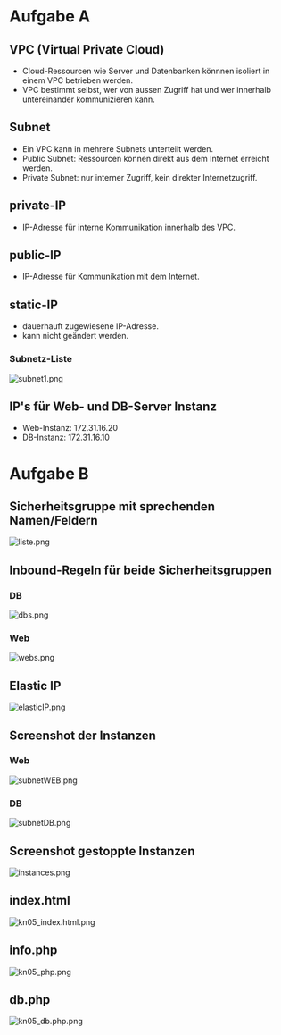 # Aufgabe A

## VPC (Virtual Private Cloud)
- Cloud-Ressourcen wie Server und Datenbanken könnnen isoliert in einem VPC betrieben werden.
-  VPC bestimmt selbst, wer von aussen Zugriff hat und wer innerhalb untereinander kommunizieren kann.

## Subnet
- Ein VPC kann in mehrere Subnets unterteilt werden.
- Public Subnet: Ressourcen können direkt aus dem Internet erreicht werden.
- Private Subnet: nur interner Zugriff, kein direkter Internetzugriff.

## private-IP
- IP-Adresse für interne Kommunikation innerhalb des VPC.

## public-IP
- IP-Adresse für Kommunikation mit dem Internet.

## static-IP
- dauerhauft zugewiesene IP-Adresse.
- kann nicht geändert werden.

### Subnetz-Liste
![subnet1.png](images%2Fsubnet1.png)

## IP's für Web- und DB-Server Instanz
- Web-Instanz: 172.31.16.20
- DB-Instanz: 172.31.16.10

# Aufgabe B

## Sicherheitsgruppe mit sprechenden Namen/Feldern
![liste.png](images%2Fliste.png)

## Inbound-Regeln für beide Sicherheitsgruppen
### DB
![dbs.png](images%2Fdbs.png)
### Web
![webs.png](images%2Fwebs.png)

## Elastic IP
![elasticIP.png](images%2FelasticIP.png)


## Screenshot der Instanzen
### Web
![subnetWEB.png](images%2FsubnetWEB.png)

### DB
![subnetDB.png](images%2FsubnetDB.png)

## Screenshot gestoppte Instanzen
![instances.png](images%2Finstances.png)

## index.html
![kn05_index.html.png](images%2Fkn05_index.html.png)

## info.php
![kn05_php.png](images%2Fkn05_php.png)

## db.php
![kn05_db.php.png](images%2Fkn05_db.php.png)
